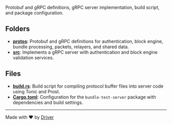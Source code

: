 <!--------------------------------------------------------------------------------->
<!-- IMPORTANT: This file is auto-generated by Driver (https://driver.ai). -------->
<!-- Manual edits may be overwritten on future commits. --------------------------->
<!--------------------------------------------------------------------------------->

Protobuf and gRPC definitions, gRPC server implementation, build script, and package configuration.

## Folders
- **[protos](protos/README.md)**: Protobuf and gRPC definitions for authentication, block engine, bundle processing, packets, relayers, and shared data.
- **[src](src/README.md)**: Implements a gRPC server with authentication and block engine validation services.

## Files
- **[build.rs](build.rs.md)**: Build script for compiling protocol buffer files into server code using Tonic and Prost.
- **[Cargo.toml](Cargo.toml.md)**: Configuration for the `bundle-test-server` package with dependencies and build settings.

---
Made with ❤️ by [Driver](https://www.driver.ai/)